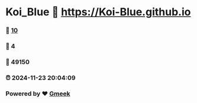 # Koi_Blue :link: https://Koi-Blue.github.io 
### :page_facing_up: [10](https://Koi-Blue.github.io/tag.html) 
### :speech_balloon: 4 
### :hibiscus: 49150 
### :alarm_clock: 2024-11-23 20:04:09 
### Powered by :heart: [Gmeek](https://github.com/Meekdai/Gmeek)
